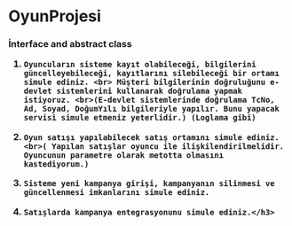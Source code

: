 # OyunProjesi
<h3>İnterface and abstract class

1.     Oyuncuların sisteme kayıt olabileceği, bilgilerini güncelleyebileceği, kayıtlarını silebileceği bir ortamı simule ediniz. <br> Müşteri bilgilerinin doğruluğunu e-devlet sistemlerini kullanarak doğrulama yapmak istiyoruz. <br>(E-devlet sistemlerinde doğrulama TcNo, Ad, Soyad, DoğumYılı bilgileriyle yapılır. Bunu yapacak servisi simule etmeniz yeterlidir.) (Loglama gibi)

2.     Oyun satışı yapılabilecek satış ortamını simule ediniz. <br>( Yapılan satışlar oyuncu ile ilişkilendirilmelidir. Oyuncunun parametre olarak metotta olmasını kastediyorum.)

3.     Sisteme yeni kampanya girişi, kampanyanın silinmesi ve güncellenmesi imkanlarını simule ediniz.

4.     Satışlarda kampanya entegrasyonunu simule ediniz.</h3>

